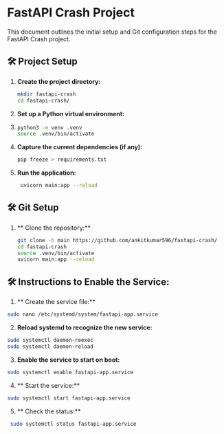 # FastAPI Crash Project

This document outlines the initial setup and Git configuration steps for the FastAPI Crash project.

## 🛠️ Project Setup

1. **Create the project directory:**
   ```bash
   mkdir fastapi-crash
   cd fastapi-crash/
2. **Set up a Python virtual environment:**
3. ```bash
   python3 -m venv .venv
   source .venv/bin/activate
   ```
4. **Capture the current dependencies (if any):**
   ```bash
   pip freeze > requirements.txt
5. **Run the application:**
   ```bash
    uvicorn main:app --reload
   
## 🛠️ Git Setup
1. ** Clone the repository:**
   ``` bash
   git clone -b main https://github.com/ankitkumar596/fastapi-crash/
   cd fastapi-crash
   source .venv/bin/activate
   uvicorn main:app --reload

## 🛠️ Instructions to Enable the Service:
1. ** Create the service file:**
  ```bash
  sudo nano /etc/systemd/system/fastapi-app.service
  ```
2. **Reload systemd to recognize the new service:**

 ```bash
 sudo systemctl daemon-reexec
 sudo systemctl daemon-reload
```
3. **Enable the service to start on boot:**

  ```bash
  sudo systemctl enable fastapi-app.service
```
4. ** Start the service:**

```bash
sudo systemctl start fastapi-app.service
```
5. ** Check the status:**

```bash
 sudo systemctl status fastapi-app.service
```
